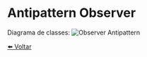# Antipattern Observer
Diagrama de classes:
![Observer Antipattern](../../Documentos/Imagens/Observer-Antipattern.png "Observer Antipattern")

[⬅️ Voltar](https://github.com/hrszanini/bertoti/tree/main/Padr%C3%B5es%20de%20Pojetos)